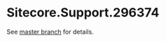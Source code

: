 # Sitecore.Support.296374

See [master branch](https://github.com/sitecoresupport/Sitecore.Support.296374) for details.